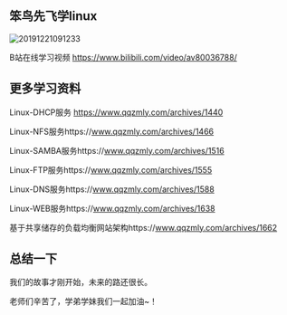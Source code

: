 ## 笨鸟先飞学linux

![20191221091233](https://github.com/chengzhihui99/linux-study/blob/master/20191221091233.jpg?raw=true)

B站在线学习视频   https://www.bilibili.com/video/av80036788/ 

## 更多学习资料

Linux-DHCP服务  https://www.qqzmly.com/archives/1440

Linux-NFS服务https://www.qqzmly.com/archives/1466

Linux-SAMBA服务https://www.qqzmly.com/archives/1516

Linux-FTP服务https://www.qqzmly.com/archives/1555

Linux-DNS服务https://www.qqzmly.com/archives/1588

Linux-WEB服务https://www.qqzmly.com/archives/1638

基于共享储存的负载均衡网站架构https://www.qqzmly.com/archives/1662

## 总结一下

我们的故事才刚开始，未来的路还很长。

老师们辛苦了，学弟学妹我们一起加油~！

